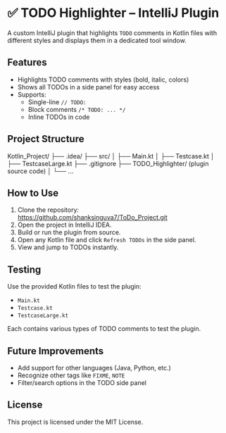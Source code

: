 # ✅ TODO Highlighter – IntelliJ Plugin

A custom IntelliJ plugin that highlights `TODO` comments in Kotlin files with different styles and displays them in a dedicated tool window.

## Features

- Highlights TODO comments with styles (bold, italic, colors)
- Shows all TODOs in a side panel for easy access
- Supports:
  - Single-line `// TODO:`
  - Block comments `/* TODO: ... */`
  - Inline TODOs in code

## Project Structure

Kotlin_Project/
├── .idea/
├── src/
│ ├── Main.kt
│ ├── Testcase.kt
│ ├── TestcaseLarge.kt
├── .gitignore
├── TODO_Highlighter/ (plugin source code)
│ └── ...


## How to Use

1. Clone the repository: https://github.com/shanksinguva7/ToDo_Project.git
2. Open the project in IntelliJ IDEA.
3. Build or run the plugin from source.
4. Open any Kotlin file and click `Refresh TODOs` in the side panel.
5. View and jump to TODOs instantly.

## Testing

Use the provided Kotlin files to test the plugin:
- `Main.kt`
- `Testcase.kt`
- `TestcaseLarge.kt`

Each contains various types of TODO comments to test the plugin.

## Future Improvements

- Add support for other languages (Java, Python, etc.)
- Recognize other tags like `FIXME`, `NOTE`
- Filter/search options in the TODO side panel

## License

This project is licensed under the MIT License.

